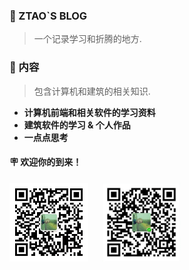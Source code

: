### 📖 ZTAO`S BLOG
 > 一个记录学习和折腾的地方.

### 📄 内容
> 包含计算机和建筑的相关知识.
+ **计算机前端和相关软件的学习资料**
+ **建筑软件的学习 & 个人作品**
+ **一点点思考**

#### 🪧 欢迎你的到来！
 <img src="素材/wechat number.jpg" width="126" height="126"/>
  &emsp;
 <img src="素材/微信收款码.jpg" width="126" height="126"/>	

